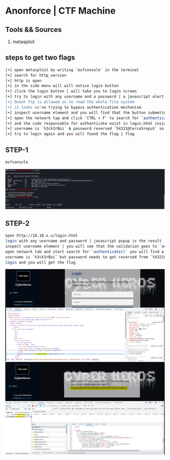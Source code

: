 # Anonforce | CTF Machine 

## Tools && Sources

1. metasploit

## steps to get two flags 
```bash
[+] open metasploit by writing `msfconsole` in the terminal 
[+] search for http_version 
[+] http is open
[+] in the side menu will will notice login button 
[+] click the login button | will take you to login screen
[+] try to login with any username and a password | a javascript alert will tell you it's not a right username or password 
[+] Ooooh ftp is allowed us to read the whole file system 
[+] it looks we've trying to bypass authentication mechanism 
[+] inspect username element and you will find that the button submeting to a function called `authenticate()` 
[+] open the network tap and click `CTRL + F` to search for `authenticate()`
[+] and the code responsable for authenticate exist in login.html inside a script tag 
[+] username is `h3ck3rBoi` & password reversed `54321@terceSrepuS` so we should reverse it `SuperSecret@12345`
[+] try to login again and you will found the flag | flag   
```
## STEP-1
```bash
msfconsole
```
<img src="https://github.com/alauthor/Tryhackme-CTF/blob/main/cyberheroes/imgs/1.png">

## STEP-2
```bash
open http://10.10.x.x/login.html
login with any username and password | javascript popup is the result  
inspect username element | you will see that the validation goes to `authenticate()` function 
open network tab and start search for `authenticate()` you will find a function called `authenticate()` inside login.html file  
username is `h3ck3rBoi` but password needs to get reversed from `54321@terceSrepuS` to `SuperSecret@12345`
login and you will get the flag 
```
<img src="https://github.com/alauthor/Tryhackme-CTF/blob/main/cyberheroes/imgs/2.png">
<img src="https://github.com/alauthor/Tryhackme-CTF/blob/main/cyberheroes/imgs/3.png">
